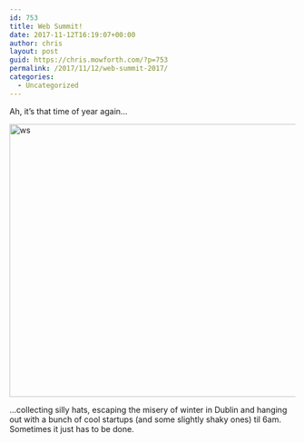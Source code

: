 ```yaml
---
id: 753
title: Web Summit!
date: 2017-11-12T16:19:07+00:00
author: chris
layout: post
guid: https://chris.mowforth.com/?p=753
permalink: /2017/11/12/web-summit-2017/
categories:
  - Uncategorized
---
```

Ah, it&#8217;s that time of year again&#8230;

[<img class="alignnone size-full wp-image-754" src="https://d2ub5d3l6xuomp.cloudfront.net/wp-content/uploads/2017/11/ws.jpg" alt="ws" width="640" height="481" />](https://d2ub5d3l6xuomp.cloudfront.net/wp-content/uploads/2017/11/ws.jpg)

&#8230;collecting silly hats, escaping the misery of winter in Dublin and hanging out with a bunch of cool startups (and some slightly shaky ones) til 6am. Sometimes it just has to be done.